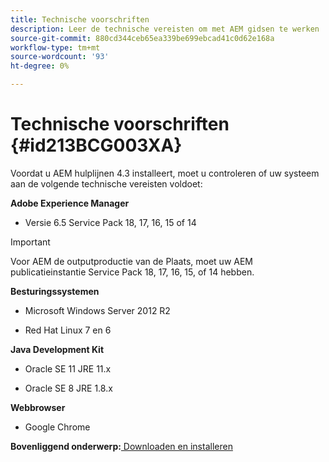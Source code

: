 ```yaml
---
title: Technische voorschriften
description: Leer de technische vereisten om met AEM gidsen te werken
source-git-commit: 880cd344ceb65ea339be699ebcad41c0d62e168a
workflow-type: tm+mt
source-wordcount: '93'
ht-degree: 0%

---
```


# Technische voorschriften {#id213BCG003XA}

Voordat u AEM hulplijnen 4.3 installeert, moet u controleren of uw systeem aan de volgende technische vereisten voldoet:

**Adobe Experience Manager**

- Versie 6.5 Service Pack 18, 17, 16, 15 of 14

>[!IMPORTANT]
>
> Voor AEM de outputproductie van de Plaats, moet uw AEM publicatieinstantie Service Pack 18, 17, 16, 15, of 14 hebben.

**Besturingssystemen**

- Microsoft Windows Server 2012 R2

- Red Hat Linux 7 en 6


**Java Development Kit**

- Oracle SE 11 JRE 11.x

- Oracle SE 8 JRE 1.8.x


**Webbrowser**

- Google Chrome


**Bovenliggend onderwerp:**[ Downloaden en installeren](download-install.md)
